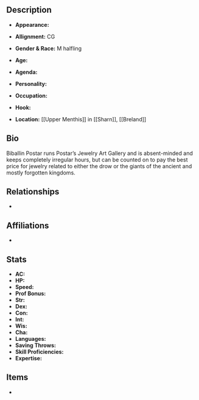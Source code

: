 ## Description
- **Appearance:** 

- **Allignment:** CG

- **Gender & Race:** M halfling

- **Age:** 

- **Agenda:** 

- **Personality:** 

- **Occupation:** 

- **Hook:** 

- **Location:** [[Upper Menthis]] in [[Sharn]], [[Breland]]

## Bio
Biballin Postar runs Postar’s Jewelry Art Gallery and is absent-minded and keeps completely irregular hours, but can be counted on to pay the best price for jewelry related to either the drow or the giants of the ancient and mostly forgotten kingdoms.

## Relationships
- 

## Affiliations
- 

## Stats
- **AC:** 
- **HP:** 
- **Speed:** 
- **Prof Bonus:** 
- **Str:** 
- **Dex:** 
- **Con:** 
- **Int:** 
- **Wis:** 
- **Cha:** 
- **Languages:** 
- **Saving Throws:** 
- **Skill Proficiencies:** 
- **Expertise:** 


## Items
- 
